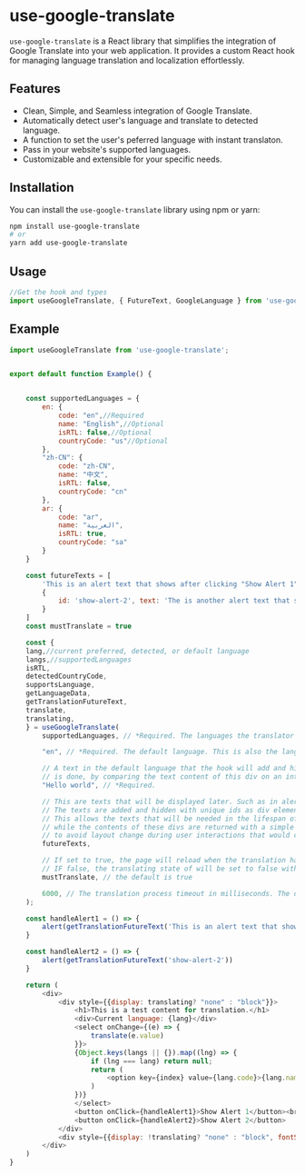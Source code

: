 # use-google-translate

`use-google-translate` is a React library that simplifies the integration of Google Translate into your web application. It provides a custom React hook for managing language translation and localization effortlessly.

## Features

- Clean, Simple, and Seamless integration of Google Translate.
- Automatically detect user's language and translate to detected language.
- A function to set the user's peferred language with instant translaton.
- Pass in your website's supported languages.
- Customizable and extensible for your specific needs.

## Installation

You can install the `use-google-translate` library using npm or yarn:

```bash
npm install use-google-translate
# or
yarn add use-google-translate
```

## Usage

```typescript
//Get the hook and types
import useGoogleTranslate, { FutureText, GoogleLanguage } from 'use-google-translate';
```

## Example

```javascript
import useGoogleTranslate from 'use-google-translate';


export default function Example() {


    const supportedLanguages = {
        en: {
            code: "en",//Required
            name: "English",//Optional
            isRTL: false,//Optional
            countryCode: "us"//Optional
        },
        "zh-CN": {
            code: "zh-CN",
            name: "中文",
            isRTL: false,
            countryCode: "cn"
        },
        ar: {
            code: "ar",
            name: "العربية",
            isRTL: true,
            countryCode: "sa"
        }
    }

    const futureTexts = [
        'This is an alert text that shows after clicking "Show Alert 1", and has been translated in the past for this time.',
        {
            id: 'show-alert-2', text: 'The is another alert text that shows after clicking "Show Alert 2", and has been translated in the past for this time.'
        }
    ]
    const mustTranslate = true

    const {
    lang,//current preferred, detected, or default language
    langs,//supportedLanguages
    isRTL,
    detectedCountryCode,
    supportsLanguage,
    getLanguageData,
    getTranslationFutureText,
    translate,
    translating,
    } = useGoogleTranslate(
        supportedLanguages, // *Required. The languages the translator should support

        "en", // *Required. The default language. This is also the language of the page

        // A text in the default language that the hook will add and hide as a div element to the page to detect when translation 
        // is done, by comparing the text content of this div on an interval of 200ms to this text.
        "Hello world", // *Required.

        // This are texts that will be displayed later. Such as in alert pop ups. 
        // The texts are added and hidden with unique ids as div elements to the page 
        // This allows the texts that will be needed in the lifespan of the page to be translated all at once, 
        // while the contents of these divs are returned with a simple function(getTranslationFutureText) when needed; 
        // to avoid layout change during user interactions that would cause another google translation process.
        futureTexts, 

        // If set to true, the page will reload when the translation has timed out without any translation done.
        // IF false, the translating state of will be set to false with no translation done.
        mustTranslate, // the default is true

        6000, // The translation process timeout in milliseconds. The default is 5000. That is, 5 seconds.
    );

    const handleAlert1 = () => {
        alert(getTranslationFutureText('This is an alert text that shows after clicking "Show Alert 1", and has been translated in the past for this time.'))
    }

    const handleAlert2 = () => {
        alert(getTranslationFutureText('show-alert-2'))
    }

    return (
        <div>
            <div style={{display: translating? "none" : "block"}}>
                <h1>This is a test content for translation.</h1>
                <div>Current language: {lang}</div>
                <select onChange={(e) => {
                    translate(e.value)
                }}>
                {Object.keys(langs || {}).map((lng) => {
                    if (lng === lang) return null;
                    return (
                        <option key={index} value={lang.code}>{lang.name}</option>
                    )
                })}
                </select>
                <button onClick={handleAlert1}>Show Alert 1</button><br />
                <button onClick={handleAlert2}>Show Alert 2</button>
            </div>
            <div style={{display: !translating? "none" : "block", fontStyle: "italic"}}>...</div>
        </div>
    )
}
```
